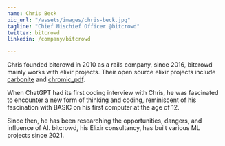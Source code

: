 ```yaml
---
name: Chris Beck
pic_url: "/assets/images/chris-beck.jpg"
tagline: "Chief Mischief Officer @bitcrowd"
twitter: bitcrowd
linkedin: /company/bitcrowd

---
```

Chris founded bitcrowd in 2010 as a rails company, since 2016, bitcrowd mainly works with elixir projects. Their open source elixir projects include <a href="https://github.com/bitcrowd/carbonite">carbonite</a> and <a href="https://github.com/bitcrowd/chromic_pdf">chromic_pdf</a>.

When ChatGPT had its first coding interview with Chris, he was fascinated to encounter a new form of thinking and coding, reminiscent of his fascination with BASIC on his first computer at the age of 12.

Since then, he has been researching the opportunities, dangers, and influence of AI. bitcrowd, his Elixir consultancy, has built various ML projects since 2021.
